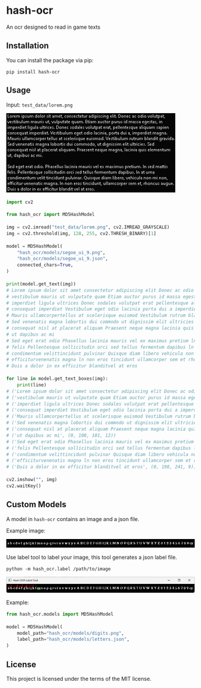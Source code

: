 # hash-ocr

An ocr designed to read in game texts

## Installation

You can install the package via pip:

```
pip install hash-ocr
```

## Usage

Input: `test_data/lorem.png`

![Lorem](test_data/lorem.png)

```python
import cv2

from hash_ocr import MD5HashModel

img = cv2.imread("test_data/lorem.png", cv2.IMREAD_GRAYSCALE)
img = cv2.threshold(img, 128, 255, cv2.THRESH_BINARY)[1]

model = MD5HashModel(
    "hash_ocr/models/segoe_ui_9.png",
    "hash_ocr/models/segoe_ui_9.json",
    connected_chars=True,
)

print(model.get_text(img))
# Lorem ipsum dolor sit amet consectetur adipiscing elit Donec ac odio volutpat
# vestibulum mauris ut vulputate quam Etiam auctor purus id massa egestas in
# imperdiet ligula ultrices Donec sodales volutpat erat pellentesque aliquam sapien
# consequat imperdiet Vestibulum eget odio lacinia porta dui a imperdiet magna
# Mauris ullamcorpertellus at scelerisque euismod Vestibulum rutrum blandit gravida
# Sed venenatis magna lobortis dui commodo ut dignissim elit ultricies Sed
# consequat nisl at placerat aliquam Praesent neque magna lacinia quis elementum
# ut dapibus ac mi
# Sed eget erat odio Phasellus lacinia mauris vel ex maximus pretium ln sed mattis
# felis Pellentesque sollicitudin orci sed tellus fermentum dapibus ln at urna
# condimentum velittincidunt pulvinar Quisque diam libero vehicula non mi non
# efficiturvenenatis magna ln non eros tincidunt ullamcorper sem et rhoncus augue
# Duis a dolor in ex efficitur blanditvel at eros

for line in model.get_text_boxes(img):
    print(line)
# ('Lorem ipsum dolor sit amet consectetur adipiscing elit Donec ac odio volutpat', (0, 3, 429, 12))
# ('vestibulum mauris ut vulputate quam Etiam auctor purus id massa egestas in', (0, 18, 422, 12))
# ('imperdiet ligula ultrices Donec sodales volutpat erat pellentesque aliquam sapien', (0, 33, 439, 12))
# ('consequat imperdiet Vestibulum eget odio lacinia porta dui a imperdiet magna', (0, 48, 435, 12))
# ('Mauris ullamcorpertellus at scelerisque euismod Vestibulum rutrum blandit gravida', (0, 63, 452, 12))
# ('Sed venenatis magna lobortis dui commodo ut dignissim elit ultricies Sed', (0, 78, 400, 12))
# ('consequat nisl at placerat aliquam Praesent neque magna lacinia quis elementum', (0, 93, 443, 12))
# ('ut dapibus ac mi', (0, 108, 101, 12))
# ('Sed eget erat odio Phasellus lacinia mauris vel ex maximus pretium ln sed mattis', (0, 138, 436, 12))
# ('felis Pellentesque sollicitudin orci sed tellus fermentum dapibus ln at urna', (0, 153, 401, 12))
# ('condimentum velittincidunt pulvinar Quisque diam libero vehicula non mi non', (0, 168, 436, 12))
# ('efficiturvenenatis magna ln non eros tincidunt ullamcorper sem et rhoncus augue', (0, 183, 452, 12))
# ('Duis a dolor in ex efficitur blanditvel at eros', (0, 198, 241, 9))

cv2.imshow("", img)
cv2.waitKey()
```

## Custom Models

A model in `hash-ocr` contains an image and a json file.

Example image:

![Model Image](hash_ocr/models/beaufont.png)

Use label tool to label your image, this tool generates a json label file.

```
python -m hash_ocr.label /path/to/image
```

![Label Tool](docs/label_tool.png)

Example:

```python
from hash_ocr.models import MD5HashModel

model = MD5HashModel(
    model_path="hash_ocr/models/digits.png",
    label_path="hash_ocr/models/letters.json",
)
```

## License

This project is licensed under the terms of the MIT license.
